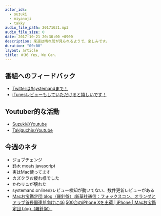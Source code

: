 ```yaml
---
actor_ids:
  - suzuki
  - miyanoji
  - takky
audio_file_path: 20171021.mp3
audio_file_size: 0
date: 2017-10-21 20:30:00 +0900
description: 来週は晴れ間が見られるようで、楽しみです。
duration: "00:00"
layout: article
title: ＃36 Yes, We Can.
---
```

## 番組へのフィードバック
* [Twitterは#systemandまで！](https://twitter.com/search?q=%23systemand)
* [iTunesレビューもしていただけると嬉しいです！](https://itunes.apple.com/jp/podcast/systemand-online/id1205168408?mt=2)

## Youtuber的な活動
* [SuzukiのYoutube](https://www.youtube.com/channel/UCqTozqKO5AWD8OccCnW3Rvw)
* [TakiguchiのYoutube](https://www.youtube.com/channel/UCtoXGiMeDggQPdGoanDE2sA)


## 今週のネタ
* ジョブチェンジ
* 鈴木 meats javascript
* 実はMac使ってます
* カズクラお疲れ様でした
* かわリュが壊れた
* systemand.onlineのレビュー検知が動いてない、数件更新レビューがある
* [Macお宝鑑定団 blog（羅針盤）:新華社通信：フォックスコン、オランダとアラブ首長国連邦向けに46,500台のiPhone Xを出荷 | iPhone | Macお宝鑑定団 blog（羅針盤）](http://www.macotakara.jp/blog/iphone/entry-33565.html)


